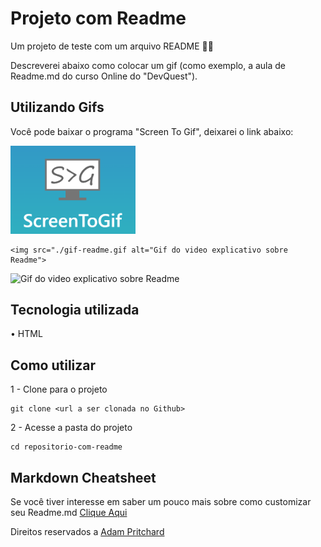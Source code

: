 # Projeto com Readme
Um projeto de teste com um arquivo README 👌🏼

Descreverei abaixo como colocar um gif (como exemplo, a aula de Readme.md do curso Online do "DevQuest").

## Utilizando Gifs

Você pode baixar o programa "Screen To Gif", deixarei o link abaixo:

<img width=200px src="ScreenToGif.png" alt="img ScreenToGif" a="https://www.screentogif.com/">

```
<img src="./gif-readme.gif alt="Gif do video explicativo sobre Readme">
```
<img width=650px src="./gif-readme.gif" alt="Gif do video explicativo sobre Readme">

## Tecnologia utilizada

• HTML

## Como utilizar

1 - Clone para o projeto
```
git clone <url a ser clonada no Github>
```

2 - Acesse a pasta do projeto
```
cd repositorio-com-readme
```

## Markdown Cheatsheet

Se você tiver interesse em saber um pouco mais sobre como customizar seu Readme.md [Clique Aqui](https://github.com/adam-p/markdown-here/wiki/)

Direitos reservados a [Adam Pritchard](https://github.com/adam-p)